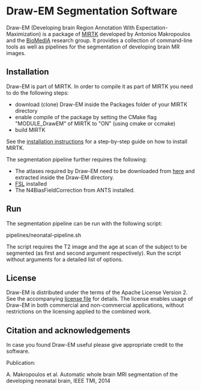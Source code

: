 Draw-EM Segmentation Software
==========================================

Draw-EM (Developing brain Region Annotation With Expectation-Maximization) is a package of [MIRTK](https://github.com/BioMedIA/MIRTK) developed by Antonios Makropoulos and the [BioMedIA](https://biomedia.doc.ic.ac.uk/) research group. 
It provides a collection of command-line tools as well as pipelines for the segmentation of developing brain MR images.


Installation
------------

Draw-EM is part of MIRTK. 
In order to compile it as part of MIRTK you need to do the following steps:
- download (clone) Draw-EM inside the Packages folder of your MIRTK directory
- enable compile of the package by setting the CMake flag "MODULE_DrawEM" of MIRTK to "ON" (using cmake or ccmake)
- build MIRTK

See the [installation instructions](https://mirtk.github.io/install.html) 
for a step-by-step guide on how to install MIRTK.

The segmentation pipeline further requires the following:
- The atlases required by Draw-EM need to be downloaded from [here](https://www.doc.ic.ac.uk/~am411/atlases-DrawEM.html) and extracted inside the Draw-EM directory.
- [FSL](http://fsl.fmrib.ox.ac.uk/fsl/fslwiki/) installed
- The N4BiasFieldCorrection from ANTS installed.

Run
---

The segmentation pipeline can be run with the following script:

pipelines/neonatal-pipeline.sh 

The script requires the T2 image and the age at scan of the subject to be segmented (as first and second argument respectively).
Run the script without arguments for a detailed list of options.


License
-------

Draw-EM is distributed under the terms of the Apache License Version 2.
See the accompanying [license file](LICENSE.txt) for details. The license enables usage of
Draw-EM in both commercial and non-commercial applications, without restrictions on the
licensing applied to the combined work.



Citation and acknowledgements
-----------------------------

In case you found Draw-EM useful please give appropriate credit to the software.

Publication:

A. Makropoulos et al. Automatic whole brain MRI segmentation of the developing neonatal brain, IEEE TMI, 2014
